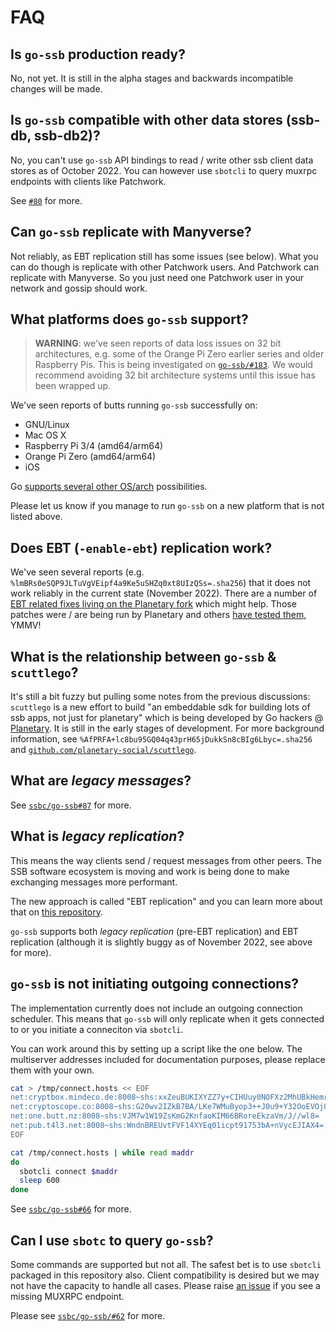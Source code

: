 # FAQ

## Is `go-ssb` production ready?

No, not yet. It is still in the alpha stages and backwards incompatible changes will be made.

## Is `go-ssb` compatible with other data stores (ssb-db, ssb-db2)?

No, you can't use `go-ssb` API bindings to read / write other ssb client data
stores as of October 2022. You can however use `sbotcli` to query muxrpc
endpoints with clients like Patchwork.

See [`#80`](https://github.com/ssbc/go-ssb/issues/80) for more.

## Can `go-ssb` replicate with Manyverse?

Not reliably, as EBT replication still has some issues (see below). What you can do though is replicate with other Patchwork users. And Patchwork can replicate with Manyverse. So you just need one Patchwork user in your network and gossip should work.

## What platforms does `go-ssb` support?

> **WARNING**: we've seen reports of data loss issues on 32 bit architectures, e.g. some of the Orange Pi Zero earlier series and older Raspberry Pis. This is being investigated on [`go-ssb/#183`](https://github.com/ssbc/go-ssb/issues/183). We would recommend avoiding 32 bit architecture systems until this issue has been wrapped up.

We've seen reports of butts running `go-ssb` successfully on:

- GNU/Linux
- Mac OS X
- Raspberry Pi 3/4 (amd64/arm64)
- Orange Pi Zero (amd64/arm64)
- iOS

Go [supports several other OS/arch](https://go.dev/doc/install/source#environment) possibilities.

Please let us know if you manage to run `go-ssb` on a new platform that is not listed above.

## Does EBT (`-enable-ebt`) replication work?

We've seen several reports (e.g. `%lmBRs0eSQP9JLTuVgVEipf4a9Ke5uSHZq0xt8UIzQSs=.sha256`) that it does not work reliably in the current state (November 2022). There are a number of [EBT related fixes living on the Planetary fork](https://github.com/planetary-social/ssb/tree/fork) which might help. Those patches were / are being run by Planetary and others [have tested them](https://github.com/ssbc/go-ssb/pull/180#issuecomment-1295784977), YMMV!

## What is the relationship between `go-ssb` & `scuttlego`?

It's still a bit fuzzy but pulling some notes from the previous discussions: `scuttlego` is a new effort to build "an embeddable sdk for building lots of ssb apps, not just for planetary" which is being developed by Go hackers @ [Planetary](https://planetary.social). It is still in the early stages of development. For more background information, see `%AfPRFA+lc8bu95GQ04q43prH65jDukkSn8cBIg6Lbyc=.sha256` and [`github.com/planetary-social/scuttlego`](https://github.com/planetary-social/scuttlego).

## What are *legacy messages*?

See [`ssbc/go-ssb#87`](https://github.com/ssbc/go-ssb/issues/87) for more.

## What is *legacy replication*?

This means the way clients send / request messages from other peers. The SSB
software ecosystem is moving and work is being done to make exchanging messages
more performant.

The new approach is called "EBT replication" and you can learn more about that
on [this repository](https://github.com/ssbc/ssb-ebt).

`go-ssb` supports both *legacy replication* (pre-EBT replication) and EBT
replication (although it is slightly buggy as of November 2022, see above for
more).

## `go-ssb` is not initiating outgoing connections?

The implementation currently does not include an outgoing connection scheduler. This means
that `go-ssb` will only replicate when it gets connected to or you initiate a conneciton
via `sbotcli`.

You can work around this by setting up a script like the one below. The
multiserver addresses included for documentation purposes, please replace them
with your own.

```bash
cat > /tmp/connect.hosts << EOF
net:cryptbox.mindeco.de:8008~shs:xxZeuBUKIXYZZ7y+CIHUuy0NOFXz2MhUBkHemr86S3M=
net:cryptoscope.co:8008~shs:G20wv2IZkB7BA/LKe7WMuByop3++J0u9+Y32OoEVOj8=
net:one.butt.nz:8008~shs:VJM7w1W19ZsKmG2KnfaoKIM66BRoreEkzaVm/J//wl8=
net:pub.t4l3.net:8008~shs:WndnBREUvtFVF14XYEq01icpt91753bA+nVycEJIAX4=
EOF

cat /tmp/connect.hosts | while read maddr
do
  sbotcli connect $maddr
  sleep 600
done
```

See [`ssbc/go-ssb#66`](https://github.com/ssbc/go-ssb/issues/66) for more.

## Can I use `sbotc` to query `go-ssb`?

Some commands are supported but not all. The safest bet is to use `sbotcli`
packaged in this repository also. Client compatibility is desired but we may
not have the capacity to handle all cases. Please raise [an
issue](https://github.com/ssbc/go-ssb/issues) if you see a missing MUXRPC
endpoint.

Please see [`ssbc/go-ssb/#62`](https://github.com/ssbc/go-ssb/issues/62) for more.
